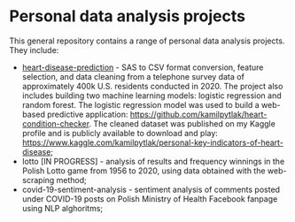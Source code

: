 # Personal data analysis projects

This general repository contains a range of personal data analysis projects. They include:
* [heart-disease-prediction](https://github.com/kamilpytlak/data-analyses/tree/main/heart-disease-prediction) - SAS to CSV format conversion, feature selection, and data cleaning from a telephone survey data of approximately 400k U.S. residents conducted in 2020. The project also includes building two machine learning models: logistic regression and random forest. The logistic regression model was used to build a web-based predictive application: https://github.com/kamilpytlak/heart-condition-checker. The cleaned dataset was published on my Kaggle profile and is publicly available to download and play: https://www.kaggle.com/kamilpytlak/personal-key-indicators-of-heart-disease;
* lotto [IN PROGRESS] - analysis of results and frequency winnings in the Polish Lotto game from 1956 to 2020, using data obtained with the web-scraping method;
* covid-19-sentiment-analysis - sentiment analysis of comments posted under COVID-19 posts on Polish Ministry of Health Facebook fanpage using NLP alghoritms;

